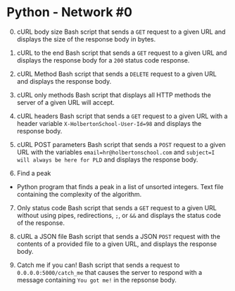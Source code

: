 # Python - Network #0

 0. cURL body size
Bash script that sends a `GET` request to
  a given URL and displays the size of the response body in bytes.

 1. cURL to the end
 Bash script that sends a `GET` request to a given
  URL and displays the response body for a `200` status code response.

 2. cURL Method
Bash script that sends a `DELETE` request to
  a given URL and displays the response body.

 3. cURL only methods
 Bash script that displays all HTTP methods
  the server of a given URL will accept.

 4. cURL headers
Bash script that sends a `GET` request to a
  given URL with a header variable `X-HolbertonSchool-User-Id=98` and displays
  the response body.

 5. cURL POST parameters
   Bash script that sends a `POST`
  request to a given URL with the variables `email=hr@holbertonschool.com` and
  `subject=I will always be here for PLD` and displays the response body.

 6. Find a peak
- Python
  program that finds a peak in a list of unsorted integers.
  Text file containing the complexity of the
  algorithm.

 7. Only status code
 Bash script that sends a `GET`
  request to a given URL without using pipes, redirections, `;`, or `&&` and
  displays the status code of the response.

 8. cURL a JSON file
 Bash script that sends a JSON `POST`
  request with the contents of a provided file to a given URL, and displays the
  response body.

 9. Catch me if you can!
   Bash script that sends a request to
  `0.0.0.0:5000/catch_me` that causes the server to respond with a message
  containing `You got me!` in the repsonse body.
